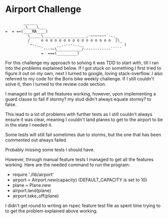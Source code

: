 Airport Challenge
=================

```
        ______
        _\____\___
=  = ==(____MA____)
          \_____\___________________,-~~~~~~~`-.._
          /     o o o o o o o o o o o o o o o o  |\_
          `~-.__       __..----..__                  )
                `---~~\___________/------------`````
                =  ===(_________)

```

For this challenge my approach to solving it was TDD to start with, till I ran
into the problems explained below. If I got stuck on something I first tried to
figure it out on my own, next I turned to google, loving stack-overflow.
I also referred to my code for the Boris bike weekly challenge.
If I still couldn't solve it, then I turned to the review code section.

I managed to get all the features working, however, upon implementing a guard clause
to fail if stormy? my stud didn't always equate stormy? to false.

This lead to a lot of problems with further tests as I still couldn't always
ensure it was clear, meaning I couldn't land planes to get to the airport to be
in the state I needed it.

Some tests will still fail sometimes due to storms, but the one that has been
commented out always failed.

Probably missing some tests I should have.

However, through manual feature tests I managed to get all the features working.
Here are the needed command to run the program:
- require './lib/airport'
- airport = Airport.new(capacity) (DEFAULT_CAPACITY is set to 10)
- plane = Plane.new
- airport.land(plane)
- airport.take_off(plane)

I didn't get round to writing an rspec feature test file as spent time trying
to to get the problem explained above working.
